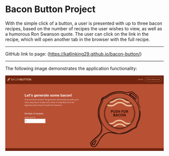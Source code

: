 # Bacon Button Project

With the simple click of a button, a user is presented with up to three bacon recipes, based on the number of recipes the user wishes to view, as well as a humorous Ron Swanson quote. The user can click on the link in the recipe, which will open another tab in the browser with the full recipe. 

------------------------------------

GitHub link to page: (https://katlinking29.github.io/bacon-button/)

------------------------------------

The following image demonstrates the application functionality:

![bacon button](./bacon-demo.png)


